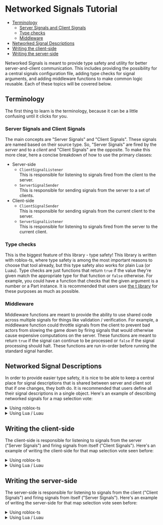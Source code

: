 # Networked Signals Tutorial
- [Terminology](#terminology)
  * [Server Signals and Client Signals](#server-signals-and-client-signals)
  * [Type checks](#type-checks)
  * [Middleware](#middleware)
- [Networked Signal Descriptions](#networked-signal-descriptions)
- [Writing the client-side](#writing-the-client-side)
- [Writing the server-side](#writing-the-server-side)

Networked Signals is meant to provide type safety and utility for better server-and-client communication. This includes providing the possibility for a central signals configuration file, adding type checks for signal arguments, and adding middleware functions to make common logic reusable. Each of these topics will be covered below.

## Terminology
The first thing to learn is the terminology, because it can be a little confusing until it clicks for you.

### Server Signals and Client Signals
The main concepts are "Server Signals" and "Client Signals". These signals are named based on their source type. So, "Server Signals" are fired by the _server_ and to a _client_ and "Client Signals" are the opposite. To make this more clear, here a concise breakdown of how to use the primary classes:

- Server-side
  - `ClientSignalListener` \
  This is responsible for listening to signals fired from the client to the server.
  - `ServerSignalSender` \
  This is responsible for sending signals from the server to a set of clients.
- Client-side
  - `ClientSignalSender` \
  This is responsible for sending signals from the current client to the server.
  - `ServerSignalListener` \
  This is responsible for listening to signals fired from the server to the current client.

### Type checks
This is the biggest feature of this library - type safety! This library is written with roblox-ts, where type safety is among the most important reasons to choose that tool already, but this type safety also works for plain Lua (or Luau). Type checks are just functions that return `true` if the value they're given match the appropriate type for that function or `false` otherwise. For example, you could have a function that checks that the given argument is a number or a Part instance. It is recommended that users use [the t library](https://github.com/osyrisrblx/t) for these purposes as much as possible.

### Middleware
Middleware functions are meant to provide the ability to use shared code across multiple signals for things like validation / verification. For example, a middleware function could throttle signals from the client to prevent bad actors from slowing the game down by firing signals that would otherwise cause expensive computations on the server. These functions are meant to return `true` if the signal can continue to be processed or `false` if the signal processing should halt. These functions are run in-order before running the standard signal handler.

## Networked Signal Descriptions
In order to provide easier type safety, it is nice to be able to keep a central place for signal descriptions that is shared between server and client sot that if one changes, they both do. It is recommended that users define all their signal descriptions in a single object. Here's an example of describing networked signals for a map selection vote:

<details><summary>Using roblox-ts</summary><p>

```ts
	import type { NetworkedSignalDescription } from "@rbxts/networked-signals";

	export const NetworkedSignalDescriptions = {
		Voted: identity<NetworkedSignalDescription<(mapName: string) => void>({
			clientSignalListenerMiddleware: [], // Could add some middleware functions here for when the client sends a signal to the server
			name: "VotedForMap",
			typeChecks: [t.string],
		}),
		VoteForMapRequested: identity<NetworkedSignalDescription>({
			name: "VoteForMapRequested",
			serverSignalListenerMiddleware: [], // Could add some middleware functions here for when the server sends a signal to the client
			typeChecks: [],
		}),
	};
```

</p></details>

<details><summary>Using Lua / Luau</summary><p>

```lua
	-- Run this as a ModuleScript
	return {
		VotedForMap = {
			clientSignalListenerMiddleware = {}, -- Could add some middleware functions here for when the client sends a signal to the server
			name = "VotedForMap",
			typeChecks = {t.string},
		},
		VoteForMapRequested = {
			name = "VoteForMapRequested",
			serverSignalListenerMiddleware = [], -- Could add some middleware functions here for when the server sends a signal to the client
			typeChecks = {},
		}),
	}
```

</p></details>

## Writing the client-side
The client-side is responsible for listening to signals from the server ("Server Signals") and firing signals from itself ("Client Signals"). Here's an example of writing the client-side for that map selection vote seen before:

<details><summary>Using roblox-ts</summary><p>

```ts
	import { ReplicatedStorage } from "@rbxts/services";
	import type { ClientSignalSender, ServerSignalListener } from "@rbxts/networked-signals";
	import { NetworkedSignalDescriptions } from "ReplicatedStorage/NetworkedSignalDescriptions";

	const votedForMapClientSignalSender = ClientSignalSender.create(ReplicatedStorage, NetworkedSignalDescriptions.VotedForMap);
	const voteForMapRequestedServerSignalListener = ServerSignalListener.create(ReplicatedStorage, NetworkedSignalDescriptions.VoteForMapRequested);

	mapVoteRequestedServerSignalListener.connect(() => {
		// Show the options and let the player select one
	});

	function onVoteSelected(mapName: string) {
		votedForMapClientSignalSender.fire(mapName);
	}
```

</p></details>

<details><summary>Using Lua / Luau</summary><p>

```lua
	local ReplicatedStorage = game:GetService("ReplicatedStorage")

	local networkedSignalsPackage = require(path.to.networked.signals.package)
	local ClientSignalSender = networkedSignalsPackage.ClientSignalSender
	local ServerSignalListener = networkedSignalsPackage.ServerSignalListener

	local networkedSignalDescriptions = require(path.to.networked.signal.descriptions)

	local votedForMapClientSignalSender = ClientSignalSender.create(ReplicatedStorage, NetworkedSignalDescriptions.VotedForMap);
	local voteForMapRequestedServerSignalListener = ServerSignalListener.create(ReplicatedStorage, NetworkedSignalDescriptions.VoteForMapRequested);

	mapVoteRequestedServerSignalListener:connect(function ()
		-- Show the options and let the player select one
	end);

	function onVoteSelected(mapName) {
		votedForMapClientSignalSender:fire(mapName);
	}
```

</p></details>

## Writing the server-side
The server-side is responsible for listening to signals from the client ("Client Signals") and firing signals from itself ("Server Signals"). Here's an example of writing the server-side for that map selection vote seen before:

<details><summary>Using roblox-ts</summary><p>

```ts
	import { ReplicatedStorage } from "@rbxts/services";
	import type { ClientSignalListener, ServerSignalSender } from "@rbxts/networked-signals";
	import { NetworkedSignalDescriptions } from "ReplicatedStorage/NetworkedSignalDescriptions";

	const votedForMapClientSignalListener = ClientSignalListener.create(ReplicatedStorage, NetworkedSignalDescriptions.VotedForMap);
	const voteForMapRequestedServerSignalSender = ServerSignalSender.create(ReplicatedStorage, NetworkedSignalDescriptions.VoteForMapRequested);

	votedForMapClientSignalListener.connect((player, mapName) => {
		// Handle the vote
	});

	voteForMapRequestedServerSignalSender.fireToAll();
```

</p></details>

<details><summary>Using Lua / Luau</summary><p>

```lua
	local ReplicatedStorage = game:GetService("ReplicatedStorage")

	local networkedSignalsPackage = require(path.to.networked.signals.package)
	local ClientSignalListener = networkedSignalsPackage.ClientSignalListener
	local ServerSignalSender = networkedSignalsPackage.ServerSignalSender

	local networkedSignalDescriptions = require(path.to.networked.signal.descriptions)

	local votedForMapClientSignalSender = ClientSignalSender.create(ReplicatedStorage, NetworkedSignalDescriptions.VotedForMap);
	local voteForMapRequestedServerSignalListener = ServerSignalListener.create(ReplicatedStorage, NetworkedSignalDescriptions.VoteForMapRequested);

	votedForMapClientSignalListener:connect(function (player, mapName)
		// Handle the vote
	end);

	voteForMapRequestedServerSignalSender:fireToAll();
```

</p></details>
